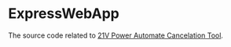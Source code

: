 # ExpressWebApp
The source code related to  [21V Power Automate Cancelation Tool](https://www.majun.fun:3007/).
